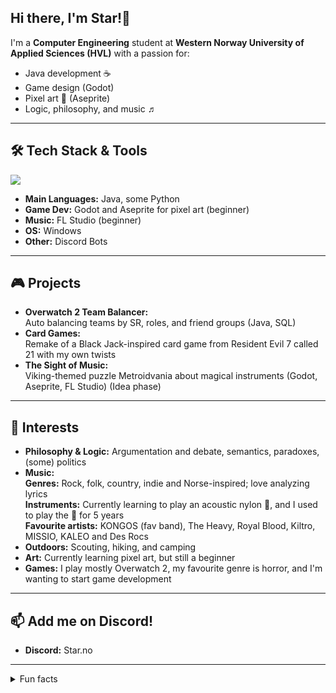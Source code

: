 ## Hi there, I'm Star!👋

<!-- Banner or Profile Pic could go here -->

I'm a **Computer Engineering** student at **Western Norway University of Applied Sciences (HVL)** with a passion for:
- Java development ☕
- Game design (Godot)
- Pixel art 🎨  (Aseprite)
- Logic, philosophy, and music ♬ 

---

## 🛠️ Tech Stack & Tools

<div align="left">
  <img src="https://skillicons.dev/icons?i=windows,vscode,java,python,postgres,mongodb,html,css,github,godot" />
</div>

- **Main Languages:** Java, some Python  
- **Game Dev:** Godot and Aseprite for pixel art (beginner)
- **Music:** FL Studio (beginner)
- **OS:** Windows  
- **Other:** Discord Bots

---

## 🎮 Projects

- **Overwatch 2 Team Balancer:**\
  Auto balancing teams by SR, roles, and friend groups (Java, SQL)
- **Card Games:**\
  Remake of a Black Jack-inspired card game from Resident Evil 7 called 21 with my own twists
- **The Sight of Music:**\
  Viking-themed puzzle Metroidvania about magical instruments (Godot, Aseprite, FL Studio) (Idea phase)

---

## 🧠 Interests

- **Philosophy & Logic:** Argumentation and debate, semantics, paradoxes, (some) politics
- **Music:**\
  **Genres:** Rock, folk, country, indie and Norse-inspired; love analyzing lyrics\
  **Instruments:** Currently learning to play an acoustic nylon 🎸, and I used to play the 🎻 for 5 years\
  **Favourite artists:** KONGOS (fav band), The Heavy, Royal Blood, Kiltro, MISSIO, KALEO and Des Rocs
- **Outdoors:** Scouting, hiking, and camping
- **Art:** Currently learning pixel art, but still a beginner
- **Games:** I play mostly Overwatch 2, my favourite genre is horror, and I'm wanting to start game development

---

## 📫 Add me on Discord!

- **Discord:** Star.no

---

<details>
  <summary>Fun facts</summary>

- Grew up in Norway, love Norse history & mythology
- Used to play violin for 5 years, currently learning guitar
- Always up for a philosophical debate
</details>
